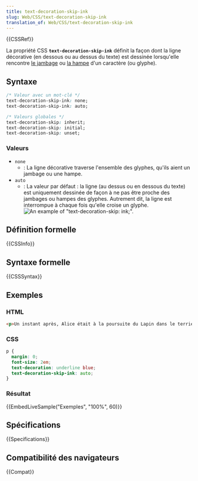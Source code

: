```yaml
---
title: text-decoration-skip-ink
slug: Web/CSS/text-decoration-skip-ink
translation_of: Web/CSS/text-decoration-skip-ink
---
```


{{CSSRef}}

La propriété CSS **`text-decoration-skip-ink`** définit la façon dont la ligne décorative (en dessous ou au dessus du texte) est dessinée lorsqu'elle rencontre [le jambage](https://fr.wikipedia.org/wiki/Jambage) ou [la hampe](<https://fr.wikipedia.org/wiki/F%C3%BBt_(typographie)>) d'un caractère (ou glyphe).

## Syntaxe

```css
/* Valeur avec un mot-clé */
text-decoration-skip-ink: none;
text-decoration-skip-ink: auto;

/* Valeurs globales */
text-decoration-skip: inherit;
text-decoration-skip: initial;
text-decoration-skip: unset;
```

### Valeurs

- `none`
  - : La ligne décorative traverse l'ensemble des glyphes, qu'ils aient un jambage ou une hampe.
- `auto`
  - : La valeur par défaut : la ligne (au dessus ou en dessous du texte) est uniquement dessinée de façon à ne pas être proche des jambages ou hampes des glyphes. Autrement dit, la ligne est interrompue à chaque fois qu'elle croise un glyphe. ![An example of "text-decoration-skip: ink;".](decoration-skip-ink.png)

## Définition formelle

{{CSSInfo}}

## Syntaxe formelle

{{CSSSyntax}}

## Exemples

### HTML

```html
<p>Un instant après, Alice était à la poursuite du Lapin dans le terrier…</p>
```

### CSS

```css
p {
  margin: 0;
  font-size: 2em;
  text-decoration: underline blue;
  text-decoration-skip-ink: auto;
}
```

### Résultat

{{EmbedLiveSample("Exemples", "100%", 60)}}

## Spécifications

{{Specifications}}

## Compatibilité des navigateurs

{{Compat}}
